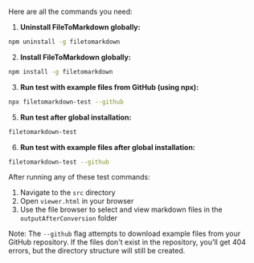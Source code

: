 Here are all the commands you need:

1. **Uninstall FileToMarkdown globally:**
```bash
npm uninstall -g filetomarkdown
```

2. **Install FileToMarkdown globally:**
```bash
npm install -g filetomarkdown
```

3. **Run test with example files from GitHub (using npx):**
```bash
npx filetomarkdown-test --github
```

5. **Run test after global installation:**
```bash
filetomarkdown-test
```

6. **Run test with example files after global installation:**
```bash
filetomarkdown-test --github
```

After running any of these test commands:
1. Navigate to the `src` directory
2. Open `viewer.html` in your browser
3. Use the file browser to select and view markdown files in the `outputAfterConversion` folder

Note: The `--github` flag attempts to download example files from your GitHub repository. If the files don't exist in the repository, you'll get 404 errors, but the directory structure will still be created.
